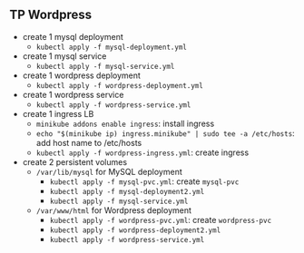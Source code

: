 ## TP Wordpress

- create 1 mysql deployment
  - `kubectl apply -f mysql-deployment.yml`
- create 1 mysql service
  - `kubectl apply -f mysql-service.yml`
- create 1 wordpress deployment
  - `kubectl apply -f wordpress-deployment.yml`
- create 1 wordpress service
  - `kubectl apply -f wordpress-service.yml`
- create 1 ingress LB
  - `minikube addons enable ingress`: install ingress
  - `echo "$(minikube ip) ingress.minikube" | sudo tee -a /etc/hosts`: add host name to /etc/hosts
  - `kubectl apply -f wordpress-ingress.yml`: create ingress
- create 2 persistent volumes
  - `/var/lib/mysql` for MySQL deployment
    - `kubectl apply -f mysql-pvc.yml`: create `mysql-pvc`
    - `kubectl apply -f mysql-deployment2.yml`
    - `kubectl apply -f mysql-service.yml`
  - `/var/www/html` for Wordpress deployment
    - `kubectl apply -f wordpress-pvc.yml`: create `wordpress-pvc`
    - `kubectl apply -f wordpress-deployment2.yml`
    - `kubectl apply -f wordpress-service.yml`